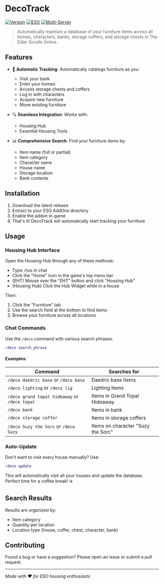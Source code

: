 # DecoTrack

[![Version](https://img.shields.io/badge/version-2.6-blue.svg)](change.log)
[![ESO](https://img.shields.io/badge/ESO-Update%2046-green.svg)](change.log)
[![Multi-Server](https://img.shields.io/badge/Multi--Server-Supported-brightgreen.svg)](change.log)

> Automatically maintain a database of your furniture items across all homes, characters, banks, storage coffers, and storage chests in The Elder Scrolls Online.

## Features

- 🔄 **Automatic Tracking**: Automatically catalogs furniture as you:
  - Visit your bank
  - Enter your homes
  - Access storage chests and coffers
  - Log in with characters
  - Acquire new furniture
  - Move existing furniture

- 🔍 **Seamless Integration**: Works with:
  - Housing Hub
  - Essential Housing Tools

- 📊 **Comprehensive Search**: Find your furniture items by:
  - Item name (full or partial)
  - Item category
  - Character name
  - House name
  - Storage location
  - Bank contents

## Installation

1. Download the latest release
2. Extract to your ESO AddOns directory
3. Enable the addon in-game
4. That's it! DecoTrack will automatically start tracking your furniture

## Usage

### Housing Hub Interface

Open the Housing Hub through any of these methods:
- Type `/hub` in chat
- Click the "Home" icon in the game's top menu bar
- (EHT) Mouse over the "EHT" button and click "Housing Hub"
- (Housing Hub) Click the Hub Widget while in a house

Then:
1. Click the "Furniture" tab
2. Use the search field at the bottom to find items
3. Browse your furniture across all locations

### Chat Commands

Use the `/deco` command with various search phrases:

```lua
/deco search_phrase
```

#### Examples:

| Command | Searches for |
|---------|-------------|
| `/deco daedric base` or `/deco base` | Daedric base items |
| `/deco lighting` or `/deco lig` | Lighting items |
| `/deco grand topal hideaway` or `/deco topal` | Items in Grand Topal Hideaway |
| `/deco bank` | Items in bank |
| `/deco storage coffer` | Items in storage coffers |
| `/deco Suzy the Sorc` or `/deco Suzy` | Items on character "Suzy the Sorc" |

### Auto-Update

Don't want to visit every house manually? Use:

```lua
/deco update
```

This will automatically visit all your houses and update the database. Perfect time for a coffee break! ☕

## Search Results

Results are organized by:
- Item category
- Quantity per location
- Location type (house, coffer, chest, character, bank)

## Contributing

Found a bug or have a suggestion? Please open an issue or submit a pull request.

---

*Made with ❤️ for ESO housing enthusiasts*